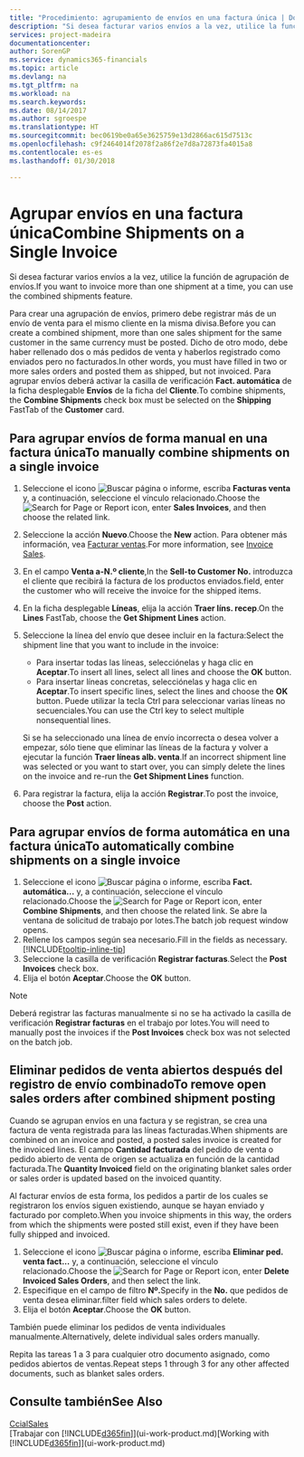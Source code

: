 ```yaml
---
title: "Procedimiento: agrupamiento de envíos en una factura única | Documentos de Microsoft"
description: "Si desea facturar varios envíos a la vez, utilice la función de agrupación de envíos."
services: project-madeira
documentationcenter: 
author: SorenGP
ms.service: dynamics365-financials
ms.topic: article
ms.devlang: na
ms.tgt_pltfrm: na
ms.workload: na
ms.search.keywords: 
ms.date: 08/14/2017
ms.author: sgroespe
ms.translationtype: HT
ms.sourcegitcommit: bec0619be0a65e3625759e13d2866ac615d7513c
ms.openlocfilehash: c9f2464014f2078f2a86f2e7d8a72873fa4015a8
ms.contentlocale: es-es
ms.lasthandoff: 01/30/2018

---
```

# <a name="combine-shipments-on-a-single-invoice"></a><span data-ttu-id="86414-103">Agrupar envíos en una factura única</span><span class="sxs-lookup"><span data-stu-id="86414-103">Combine Shipments on a Single Invoice</span></span>
<span data-ttu-id="86414-104">Si desea facturar varios envíos a la vez, utilice la función de agrupación de envíos.</span><span class="sxs-lookup"><span data-stu-id="86414-104">If you want to invoice more than one shipment at a time, you can use the combined shipments feature.</span></span>  

 <span data-ttu-id="86414-105">Para crear una agrupación de envíos, primero debe registrar más de un envío de venta para el mismo cliente en la misma divisa.</span><span class="sxs-lookup"><span data-stu-id="86414-105">Before you can create a combined shipment, more than one sales shipment for the same customer in the same currency must be posted.</span></span> <span data-ttu-id="86414-106">Dicho de otro modo, debe haber rellenado dos o más pedidos de venta y haberlos registrado como enviados pero no facturados.</span><span class="sxs-lookup"><span data-stu-id="86414-106">In other words, you must have filled in two or more sales orders and posted them as shipped, but not invoiced.</span></span> <span data-ttu-id="86414-107">Para agrupar envíos deberá activar la casilla de verificación **Fact. automática** de la ficha desplegable **Envíos** de la ficha del **Cliente**.</span><span class="sxs-lookup"><span data-stu-id="86414-107">To combine shipments, the **Combine Shipments** check box must be selected on the **Shipping** FastTab of the **Customer** card.</span></span>  

## <a name="to-manually-combine-shipments-on-a-single-invoice"></a><span data-ttu-id="86414-108">Para agrupar envíos de forma manual en una factura única</span><span class="sxs-lookup"><span data-stu-id="86414-108">To manually combine shipments on a single invoice</span></span>  
1. <span data-ttu-id="86414-109">Seleccione el icono ![Buscar página o informe](media/ui-search/search_small.png "icono Buscar página o informe"), escriba **Facturas venta** y, a continuación, seleccione el vínculo relacionado.</span><span class="sxs-lookup"><span data-stu-id="86414-109">Choose the ![Search for Page or Report](media/ui-search/search_small.png "Search for Page or Report icon") icon, enter **Sales Invoices**, and then choose the related link.</span></span>  
2. <span data-ttu-id="86414-110">Seleccione la acción **Nuevo**.</span><span class="sxs-lookup"><span data-stu-id="86414-110">Choose the **New** action.</span></span> <span data-ttu-id="86414-111">Para obtener más información, vea [Facturar ventas](sales-how-invoice-sales.md).</span><span class="sxs-lookup"><span data-stu-id="86414-111">For more information, see [Invoice Sales](sales-how-invoice-sales.md).</span></span>
3. <span data-ttu-id="86414-112">En el campo **Venta a-N.º cliente**,</span><span class="sxs-lookup"><span data-stu-id="86414-112">In the **Sell-to Customer No.**</span></span> <span data-ttu-id="86414-113">introduzca el cliente que recibirá la factura de los productos enviados.</span><span class="sxs-lookup"><span data-stu-id="86414-113">field, enter the customer who will receive the invoice for the shipped items.</span></span>  
4. <span data-ttu-id="86414-114">En la ficha desplegable **Líneas**, elija la acción **Traer líns. recep**.</span><span class="sxs-lookup"><span data-stu-id="86414-114">On the **Lines** FastTab, choose the **Get Shipment Lines** action.</span></span>  
5. <span data-ttu-id="86414-115">Seleccione la línea del envío que desee incluir en la factura:</span><span class="sxs-lookup"><span data-stu-id="86414-115">Select the shipment line that you want to include in the invoice:</span></span>  

    - <span data-ttu-id="86414-116">Para insertar todas las líneas, selecciónelas y haga clic en **Aceptar**.</span><span class="sxs-lookup"><span data-stu-id="86414-116">To insert all lines, select all lines and choose the **OK** button.</span></span>  
    - <span data-ttu-id="86414-117">Para insertar líneas concretas, selecciónelas y haga clic en **Aceptar**.</span><span class="sxs-lookup"><span data-stu-id="86414-117">To insert specific lines, select the lines and choose the **OK** button.</span></span> <span data-ttu-id="86414-118">Puede utilizar la tecla Ctrl para seleccionar varias líneas no secuenciales.</span><span class="sxs-lookup"><span data-stu-id="86414-118">You can use the Ctrl key to select multiple nonsequential lines.</span></span>  

    <span data-ttu-id="86414-119">Si se ha seleccionado una línea de envío incorrecta o desea volver a empezar, sólo tiene que eliminar las líneas de la factura y volver a ejecutar la función **Traer líneas alb. venta**.</span><span class="sxs-lookup"><span data-stu-id="86414-119">If an incorrect shipment line was selected or you want to start over, you can simply delete the lines on the invoice and re-run the **Get Shipment Lines** function.</span></span>  
7. <span data-ttu-id="86414-120">Para registrar la factura, elija la acción **Registrar**.</span><span class="sxs-lookup"><span data-stu-id="86414-120">To post the invoice, choose the **Post** action.</span></span>  

## <a name="to-automatically-combine-shipments-on-a-single-invoice"></a><span data-ttu-id="86414-121">Para agrupar envíos de forma automática en una factura única</span><span class="sxs-lookup"><span data-stu-id="86414-121">To automatically combine shipments on a single invoice</span></span>  
1. <span data-ttu-id="86414-122">Seleccione el icono ![Buscar página o informe](media/ui-search/search_small.png "icono Buscar página o informe"), escriba **Fact. automática...** y, a continuación, seleccione el vínculo relacionado.</span><span class="sxs-lookup"><span data-stu-id="86414-122">Choose the ![Search for Page or Report](media/ui-search/search_small.png "Search for Page or Report icon") icon, enter **Combine Shipments**, and then choose the related link.</span></span> <span data-ttu-id="86414-123">Se abre la ventana de solicitud de trabajo por lotes.</span><span class="sxs-lookup"><span data-stu-id="86414-123">The batch job request window opens.</span></span>  
2. <span data-ttu-id="86414-124">Rellene los campos según sea necesario.</span><span class="sxs-lookup"><span data-stu-id="86414-124">Fill in the fields as necessary.</span></span> [!INCLUDE[tooltip-inline-tip](includes/tooltip-inline-tip_md.md)]
3. <span data-ttu-id="86414-125">Seleccione la casilla de verificación **Registrar facturas**.</span><span class="sxs-lookup"><span data-stu-id="86414-125">Select the **Post Invoices** check box.</span></span>  
4.  <span data-ttu-id="86414-126">Elija el botón **Aceptar**.</span><span class="sxs-lookup"><span data-stu-id="86414-126">Choose the **OK** button.</span></span>  

> [!NOTE]  
>  <span data-ttu-id="86414-127">Deberá registrar las facturas manualmente si no se ha activado la casilla de verificación **Registrar facturas** en el trabajo por lotes.</span><span class="sxs-lookup"><span data-stu-id="86414-127">You will need to manually post the invoices if the **Post Invoices** check box was not selected on the batch job.</span></span>  

## <a name="to-remove-open-sales-orders-after-combined-shipment-posting"></a><span data-ttu-id="86414-128">Eliminar pedidos de venta abiertos después del registro de envío combinado</span><span class="sxs-lookup"><span data-stu-id="86414-128">To remove open sales orders after combined shipment posting</span></span> 
<span data-ttu-id="86414-129">Cuando se agrupan envíos en una factura y se registran, se crea una factura de venta registrada para las líneas facturadas.</span><span class="sxs-lookup"><span data-stu-id="86414-129">When shipments are combined on an invoice and posted, a posted sales invoice is created for the invoiced lines.</span></span> <span data-ttu-id="86414-130">El campo **Cantidad facturada** del pedido de venta o pedido abierto de venta de origen se actualiza en función de la cantidad facturada.</span><span class="sxs-lookup"><span data-stu-id="86414-130">The **Quantity Invoiced** field on the originating blanket sales order or sales order is updated based on the invoiced quantity.</span></span>  

<span data-ttu-id="86414-131">Al facturar envíos de esta forma, los pedidos a partir de los cuales se registraron los envíos siguen existiendo, aunque se hayan enviado y facturado por completo.</span><span class="sxs-lookup"><span data-stu-id="86414-131">When you invoice shipments in this way, the orders from which the shipments were posted still exist, even if they have been fully shipped and invoiced.</span></span>   

1. <span data-ttu-id="86414-132">Seleccione el icono ![Buscar página o informe](media/ui-search/search_small.png "icono Buscar página o informe"), escriba **Eliminar ped. venta fact...** y, a continuación, seleccione el vínculo relacionado.</span><span class="sxs-lookup"><span data-stu-id="86414-132">Choose the ![Search for Page or Report](media/ui-search/search_small.png "Search for Page or Report icon") icon, enter **Delete Invoiced Sales Orders**, and then select the link.</span></span>  
2. <span data-ttu-id="86414-133">Especifique en el campo de filtro **Nº.**</span><span class="sxs-lookup"><span data-stu-id="86414-133">Specify in the **No.**</span></span> <span data-ttu-id="86414-134">que pedidos de venta desea eliminar.</span><span class="sxs-lookup"><span data-stu-id="86414-134">filter field which sales orders to delete.</span></span>  
3. <span data-ttu-id="86414-135">Elija el botón **Aceptar**.</span><span class="sxs-lookup"><span data-stu-id="86414-135">Choose the **OK** button.</span></span>  

<span data-ttu-id="86414-136">También puede eliminar los pedidos de venta individuales manualmente.</span><span class="sxs-lookup"><span data-stu-id="86414-136">Alternatively, delete individual sales orders manually.</span></span>  

<span data-ttu-id="86414-137">Repita las tareas 1 a 3 para cualquier otro documento asignado, como pedidos abiertos de ventas.</span><span class="sxs-lookup"><span data-stu-id="86414-137">Repeat steps 1 through 3 for any other affected documents, such as blanket sales orders.</span></span>

## <a name="see-also"></a><span data-ttu-id="86414-138">Consulte también</span><span class="sxs-lookup"><span data-stu-id="86414-138">See Also</span></span>  
[<span data-ttu-id="86414-139">Ccial</span><span class="sxs-lookup"><span data-stu-id="86414-139">Sales</span></span>](sales-manage-sales.md)  
<span data-ttu-id="86414-140">[Trabajar con [!INCLUDE[d365fin](includes/d365fin_md.md)]](ui-work-product.md)</span><span class="sxs-lookup"><span data-stu-id="86414-140">[Working with [!INCLUDE[d365fin](includes/d365fin_md.md)]](ui-work-product.md)</span></span>

